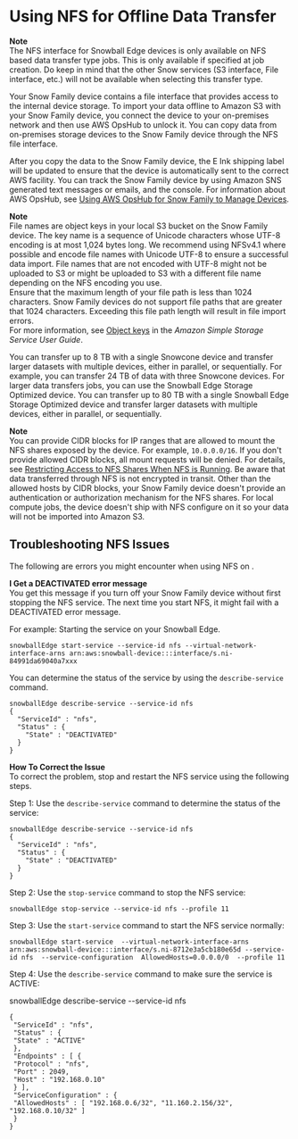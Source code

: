 # Using NFS for Offline Data Transfer<a name="shared-using-nfs"></a>

**Note**  
The NFS interface for Snowball Edge devices is only available on NFS based data transfer type jobs\. This is only available if specified at job creation\. Do keep in mind that the other Snow services \(S3 interface, File interface, etc\.\) will not be available when selecting this transfer type\.

Your Snow Family device contains a file interface that provides access to the internal device storage\. To import your data offline to Amazon S3 with your Snow Family device, you connect the device to your on\-premises network and then use AWS OpsHub to unlock it\. You can copy data from on\-premises storage devices to the Snow Family device through the NFS file interface\. 

After you copy the data to the Snow Family device, the E Ink shipping label will be updated to ensure that the device is automatically sent to the correct AWS facility\. You can track the Snow Family device by using Amazon SNS generated text messages or emails, and the console\. For information about AWS OpsHub, see [Using AWS OpsHub for Snow Family to Manage Devices](aws-opshub.md)\.

**Note**  
File names are object keys in your local S3 bucket on the Snow Family device\. The key name is a sequence of Unicode characters whose UTF\-8 encoding is at most 1,024 bytes long\. We recommend using NFSv4\.1 where possible and encode file names with Unicode UTF\-8 to ensure a successful data import\. File names that are not encoded with UTF\-8 might not be uploaded to S3 or might be uploaded to S3 with a different file name depending on the NFS encoding you use\.  
Ensure that the maximum length of your file path is less than 1024 characters\. Snow Family devices do not support file paths that are greater that 1024 characters\. Exceeding this file path length will result in file import errors\.  
For more information, see [Object keys](https://docs.aws.amazon.com/AmazonS3/latest/dev/UsingMetadata.html#object-keys) in the *Amazon Simple Storage Service User Guide*\.

You can transfer up to 8 TB with a single Snowcone device and transfer larger datasets with multiple devices, either in parallel, or sequentially\. For example, you can transfer 24 TB of data with three Snowcone devices\. For larger data transfers jobs, you can use the Snowball Edge Storage Optimized device\. You can transfer up to 80 TB with a single Snowball Edge Storage Optimized device and transfer larger datasets with multiple devices, either in parallel, or sequentially\.

**Note**  
You can provide CIDR blocks for IP ranges that are allowed to mount the NFS shares exposed by the device\. For example, `10.0.0.0/16`\. If you don't provide allowed CIDR blocks, all mount requests will be denied\. For details, see [ Restricting Access to NFS Shares When NFS is Running](https://docs.aws.amazon.com/snowball/latest/developer-guide/using-client-commands.html#sbe-restrict-access)\.
Be aware that data transferred through NFS is not encrypted in transit\.
Other than the allowed hosts by CIDR blocks, your Snow Family device doesn't provide an authentication or authorization mechanism for the NFS shares\.
For local compute jobs, the device doesn't ship with NFS configure on it so your data will not be imported into Amazon S3\.

## Troubleshooting NFS Issues<a name="troubleshoot-nfs"></a>

The following are errors you might encounter when using NFS on \.

**I Get a DEACTIVATED error message**  
You get this message if you turn off your Snow Family device without first stopping the NFS service\. The next time you start NFS, it might fail with a DEACTIVATED error message\. 

For example: Starting the service on your Snowball Edge\.

`snowballEdge start-service --service-id nfs --virtual-network-interface-arns arn:aws:snowball-device:::interface/s.ni-84991da69040a7xxx` 

 You can determine the status of the service by using the `describe-service` command\. 

```
snowballEdge describe-service --service-id nfs
{
  "ServiceId" : "nfs",
  "Status" : {
    "State" : "DEACTIVATED"
  }
}
```

**How To Correct the Issue**  
To correct the problem, stop and restart the NFS service using the following steps\.

 Step 1: Use the `describe-service` command to determine the status of the service:

```
snowballEdge describe-service --service-id nfs
{
  "ServiceId" : "nfs",
  "Status" : {
    "State" : "DEACTIVATED"
  }
}
```

Step 2: Use the `stop-service` command to stop the NFS service:

```
snowballEdge stop-service --service-id nfs --profile 11
```

Step 3: Use the `start-service` command to start the NFS service normally:

```
snowballEdge start-service  --virtual-network-interface-arns arn:aws:snowball-device:::interface/s.ni-8712e3a5cb180e65d --service-id nfs  --service-configuration  AllowedHosts=0.0.0.0/0  --profile 11
```

Step 4: Use the `describe-service` command to make sure the service is ACTIVE:

snowballEdge describe\-service \-\-service\-id nfs

```
{
 "ServiceId" : "nfs",
 "Status" : {
 "State" : "ACTIVE"
 },
 "Endpoints" : [ {
 "Protocol" : "nfs",
 "Port" : 2049,
 "Host" : "192.168.0.10"
 } ],
 "ServiceConfiguration" : {
 "AllowedHosts" : [ "192.168.0.6/32", "11.160.2.156/32", "192.168.0.10/32" ]
 }
}
```
